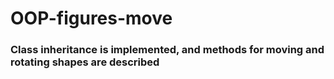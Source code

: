 # OOP-figures-move
### Class inheritance is implemented, and methods for moving and rotating shapes are described
